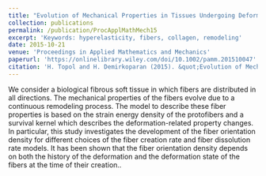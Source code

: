 ```yaml
---
title: "Evolution of Mechanical Properties in Tissues Undergoing Deformation-Related Fiber Remodeling Processes"
collection: publications
permalink: /publication/ProcApplMathMech15
excerpt: 'Keywords: hyperelasticity, fibers, collagen, remodeling'
date: 2015-10-21
venue: 'Proceedings in Applied Mathematics and Mechanics'
paperurl: 'https://onlinelibrary.wiley.com/doi/10.1002/pamm.201510047'
citation: 'H. Topol and H. Demirkoparan (2015). &quot;Evolution of Mechanical Properties in Tissues Undergoing Deformation-Related Fiber Remodeling Processes.&quot; <i>Proc. Appl. Math. Mech.</i> 15: 113-114.'
---
```

We consider a biological fibrous soft tissue in which fibers are distributed in all directions. The mechanical properties of the fibers evolve due to a continuous remodeling process. The model to describe these fiber properties is based on the strain energy density of the protofibers and a survival kernel which describes the deformation-related property changes. In particular, this study investigates the development of the fiber orientation density for different choices of the fiber creation rate and fiber dissolution rate models. It has been shown that the fiber orientation density depends on both the history of the deformation and the deformation state of the fibers at the time of their creation..
